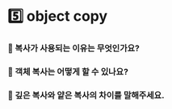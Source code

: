 # 5️⃣ object copy

### 📌 복사가 사용되는 이유는 무엇인가요?

### 📌 객체 복사는 어떻게 할 수 있나요?

### 📌 깊은 복사와 얕은 복사의 차이를 말해주세요.
